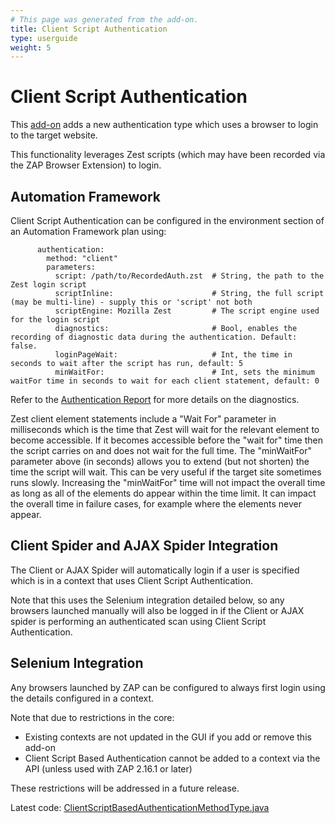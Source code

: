 ```yaml
---
# This page was generated from the add-on.
title: Client Script Authentication
type: userguide
weight: 5
---
```


# Client Script Authentication

This [add-on](/docs/desktop/addons/authentication-helper/) adds a new authentication type which uses a browser to login to the target website.


This functionality leverages Zest scripts (which may have been recorded via the ZAP Browser Extension) to login.


## Automation Framework

Client Script Authentication can be configured in the environment section of an Automation Framework plan using:

```
      authentication:
        method: "client"
        parameters:
          script: /path/to/RecordedAuth.zst  # String, the path to the Zest login script
          scriptInline:                      # String, the full script (may be multi-line) - supply this or 'script' not both
          scriptEngine: Mozilla Zest         # The script engine used for the login script
          diagnostics:                       # Bool, enables the recording of diagnostic data during the authentication. Default: false.
          loginPageWait:                     # Int, the time in seconds to wait after the script has run, default: 5
          minWaitFor:                        # Int, sets the minimum waitFor time in seconds to wait for each client statement, default: 0
```


Refer to the [Authentication Report](/docs/desktop/addons/authentication-helper/auth-report-json/) for more details on the diagnostics.


Zest client element statements include a "Wait For" parameter in milliseconds which is the time that Zest will wait for the relevant
element to become accessible. If it becomes accessible before the "wait for" time then the script carries on and does not wait for the
full time. The "minWaitFor" parameter above (in seconds) allows you to extend (but not shorten) the time the script will wait.
This can be very useful if the target site sometimes runs slowly.
Increasing the "minWaitFor" time will not impact the overall time as long as all of the elements do appear within the time limit.
It can impact the overall time in failure cases, for example where the elements never appear.

## Client Spider and AJAX Spider Integration

The Client or AJAX Spider will automatically login if a user is specified which is in a context that uses Client Script Authentication.


Note that this uses the Selenium integration detailed below, so any browsers launched manually will also be logged in if the
Client or AJAX spider is performing an authenticated scan using Client Script Authentication.

## Selenium Integration

Any browsers launched by ZAP can be configured to always first login using the details configured in a context.


Note that due to restrictions in the core:

* Existing contexts are not updated in the GUI if you add or remove this add-on
* Client Script Based Authentication cannot be added to a context via the API (unless used with ZAP 2.16.1 or later)

These restrictions will be addressed in a future release.


Latest code: [ClientScriptBasedAuthenticationMethodType.java](https://github.com/zaproxy/zap-extensions/blob/main/addOns/authhelper/src/main/java/org/zaproxy/addon/authhelper/ClientScriptBasedAuthenticationMethodType.java)
